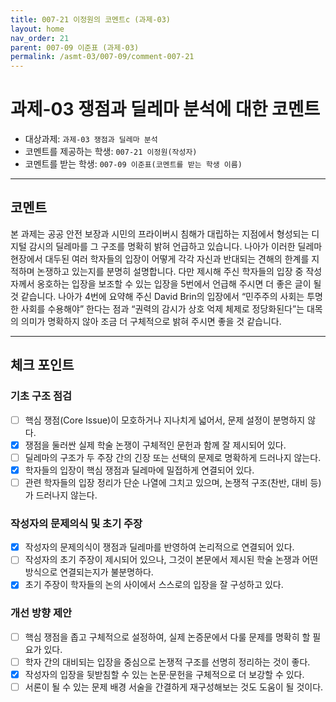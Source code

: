 ```yaml
---
title: 007-21 이정원의 코멘트c (과제-03) 
layout: home
nav_order: 21
parent: 007-09 이준표 (과제-03)
permalink: /asmt-03/007-09/comment-007-21
---
```


# 과제-03 쟁점과 딜레마 분석에 대한 코멘트

- 대상과제: `과제-03 쟁점과 딜레마 분석`
- 코멘트를 제공하는 학생: `007-21 이정원(작성자)` 
- 코멘트를 받는 학생: `007-09 이준표(코멘트를 받는 학생 이름)` 

---

## 코멘트

본 과제는 공공 안전 보장과 시민의 프라이버시 침해가 대립하는 지점에서 형성되는 디지털 감시의 딜레마를 그 구조를 명확히 밝혀 언급하고 있습니다. 나아가 이러한 딜레마 현장에서 대두된 여러 학자들의 입장이 어떻게 각각 자신과 반대되는 견해의 한계를 지적하며 논쟁하고 있는지를 분명히 설명합니다. 다만 제시해 주신 학자들의 입장 중 작성자께서 옹호하는 입장을 보조할 수 있는 입장을 5번에서 언급해 주시면 더 좋은 글이 될 것 같습니다. 나아가 4번에 요약해 주신 David Brin의 입장에서 “민주주의 사회는 투명한 사회를 수용해야” 한다는 점과 “권력의 감시가 상호 억제 체제로 정당화된다”는 대목의 의미가 명확하지 않아 조금 더 구체적으로 밝혀 주시면 좋을 것 같습니다.

---

## 체크 포인트

### **기초 구조 점검**
- [ ] 핵심 쟁점(Core Issue)이 모호하거나 지나치게 넓어서, 문제 설정이 분명하지 않다.
- [x] 쟁점을 둘러싼 실제 학술 논쟁이 구체적인 문헌과 함께 잘 제시되어 있다.
- [ ] 딜레마의 구조가 두 주장 간의 긴장 또는 선택의 문제로 명확하게 드러나지 않는다.
- [x] 학자들의 입장이 핵심 쟁점과 딜레마에 밀접하게 연결되어 있다.
- [ ] 관련 학자들의 입장 정리가 단순 나열에 그치고 있으며, 논쟁적 구조(찬반, 대비 등)가 드러나지 않는다.

### **작성자의 문제의식 및 초기 주장**
- [x] 작성자의 문제의식이 쟁점과 딜레마를 반영하여 논리적으로 연결되어 있다.
- [ ] 작성자의 초기 주장이 제시되어 있으나, 그것이 본문에서 제시된 학술 논쟁과 어떤 방식으로 연결되는지가 불분명하다.
- [x] 초기 주장이 학자들의 논의 사이에서 스스로의 입장을 잘 구성하고 있다.

### **개선 방향 제안**
- [ ] 핵심 쟁점을 좁고 구체적으로 설정하여, 실제 논증문에서 다룰 문제를 명확히 할 필요가 있다.
- [ ] 학자 간의 대비되는 입장을 중심으로 논쟁적 구조를 선명히 정리하는 것이 좋다.
- [x] 작성자의 입장을 뒷받침할 수 있는 논문·문헌을 구체적으로 더 보강할 수 있다.
- [ ] 서론이 될 수 있는 문제 배경 서술을 간결하게 재구성해보는 것도 도움이 될 것이다.
